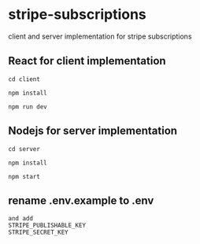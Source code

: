 # stripe-subscriptions

client and server implementation for stripe subscriptions
 
## React for client implementation

  
```
cd client

npm install

npm run dev
```

## Nodejs for server implementation

```
cd server

npm install

npm start
```


## rename .env.example to .env

```
and add 
STRIPE_PUBLISHABLE_KEY
STRIPE_SECRET_KEY
```
